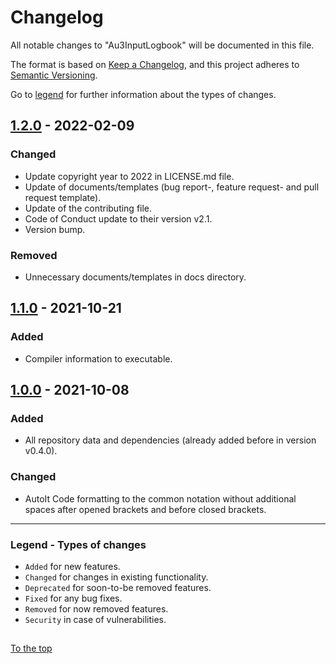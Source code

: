 #####

# Changelog

All notable changes to "Au3InputLogbook" will be documented in this file.

The format is based on [Keep a Changelog](https://keepachangelog.com/en/1.0.0/),
and this project adheres to [Semantic Versioning](https://semver.org/spec/v2.0.0.html).

Go to [legend](#legend---types-of-changes) for further information about the types of changes.

## [1.2.0] - 2022-02-09

### Changed

- Update copyright year to 2022 in LICENSE.md file.
- Update of documents/templates (bug report-, feature request- and pull request template).
- Update of the contributing file.
- Code of Conduct update to their version v2.1.
- Version bump.

### Removed

- Unnecessary documents/templates in docs directory.

## [1.1.0] - 2021-10-21

### Added

- Compiler information to executable.

## [1.0.0] - 2021-10-08

### Added

- All repository data and dependencies (already added before in version v0.4.0).

### Changed

- AutoIt Code formatting to the common notation without additional spaces after opened brackets and before closed brackets.

[1.2.0]: https://github.com/Sven-Seyfert/Au3InputLogbook/compare/v1.1.0...v1.2.0
[1.1.0]: https://github.com/Sven-Seyfert/Au3InputLogbook/compare/v1.0.0...v1.1.0
[1.0.0]: https://github.com/Sven-Seyfert/Au3InputLogbook/releases/tag/v1.0.0

---

### Legend - Types of changes

- `Added` for new features.
- `Changed` for changes in existing functionality.
- `Deprecated` for soon-to-be removed features.
- `Fixed` for any bug fixes.
- `Removed` for now removed features.
- `Security` in case of vulnerabilities.

##

[To the top](#)
